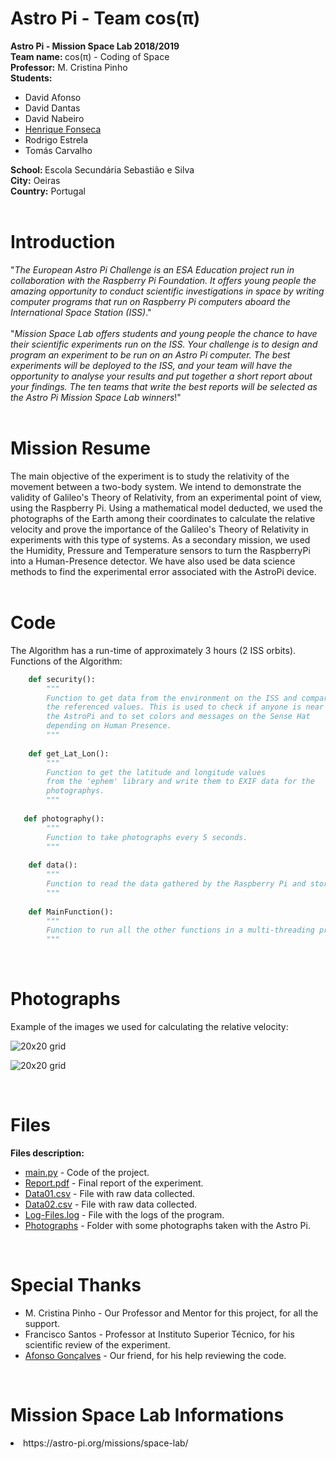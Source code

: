 # Astro Pi - Team cos(π)

<b> Astro Pi - Mission Space Lab 2018/2019 </b> <br>
<b> Team name: </b> cos(π) - Coding of Space <br>
<b> Professor:</b> M. Cristina Pinho <br>
<b> Students:</b> <br>
<ul>
<li> David Afonso <br>
<li> David Dantas <br>
<li> David Nabeiro <br>
<li> <a href="https://github.com/henrique-efonseca"> Henrique Fonseca </a> <br>
<li> Rodrigo Estrela <br>
<li> Tomás Carvalho<br>
</ul>
<b> School: </b> Escola Secundária Sebastião e Silva<br>
<b> City:</b> Oeiras <br>
<b> Country:</b> Portugal <br>
<br>


# Introduction
"_The European Astro Pi Challenge is an ESA Education project run in collaboration with the Raspberry Pi Foundation. It offers young people the amazing opportunity to conduct scientific investigations in space by writing computer programs that run on Raspberry Pi computers aboard the International Space Station (ISS)_." <br>
<br>
"_Mission Space Lab offers students and young people the chance to have their scientific experiments run on the ISS. Your challenge is to design and program an experiment to be run on an Astro Pi computer. The best experiments will be deployed to the ISS, and your team will have the opportunity to analyse your results and put together a short report about your findings. The ten teams that write the best reports will be selected as the Astro Pi Mission Space Lab winners_!"<br>
<br>

# Mission Resume
The main objective of the experiment is to study the relativity of the movement between a two-body system. We intend to demonstrate the validity of Galileo's Theory of Relativity, from an experimental point of view, using the Raspberry Pi. Using a mathematical model deducted, we used the photographs of the Earth among their coordinates to calculate the relative velocity and prove the importance of the Galileo's Theory of Relativity in experiments with this type of systems.  As a secondary mission, we used the Humidity, Pressure and Temperature sensors to turn the RaspberryPi into a Human-Presence detector. We have also used be data science methods to find the experimental error associated with the AstroPi device.
<br>
<br>

 
# Code
The Algorithm has a run-time of approximately 3 hours (2 ISS orbits). <br>
Functions of the Algorithm:

```python
    def security():
        """
        Function to get data from the environment on the ISS and compare it to
        the referenced values. This is used to check if anyone is near
        the AstroPi and to set colors and messages on the Sense Hat
        depending on Human Presence.
        """
    
    def get_Lat_Lon():
        """
        Function to get the latitude and longitude values
        from the 'ephem' library and write them to EXIF data for the
        photographys.
        """
    
   def photography():
        """
        Function to take photographs every 5 seconds.
        """
    
    def data():
        """
        Function to read the data gathered by the Raspberry Pi and store it in designated log file.
        """
    
    def MainFunction():
        """
        Function to run all the other functions in a multi-threading procedure.
        """  
```


<br>

# Photographs
Example of the images we used for calculating the relative velocity:

![20x20 grid](https://github.com/henrique-efonseca/Astro-Pi/blob/master/Photographs/coscodingofspace_photo_0654.jpg)

![20x20 grid](https://github.com/henrique-efonseca/Astro-Pi/blob/master/Photographs/globe.jpeg)


<br>

# Files   
 <b> Files description: </b> <br>
  <ul>
    <li> <a href="https://github.com/henrique-efonseca/AstroPi/blob/master/main.py"> main.py</a> - Code of the project. <br>
 <li> <a href="https://github.com/henrique-efonseca/AstroPi/blob/master/Report.pdf"> Report.pdf</a> - Final report of the experiment. <br>
    <li> <a href="https://github.com/henrique-efonseca/AstroPi/blob/master/Data01.csv"> Data01.csv</a> - File with raw data collected.  <br>
    <li> <a href="https://github.com/henrique-efonseca/AstroPi/blob/master/Data02.csv"> Data02.csv</a> - File with raw data collected.  <br>
    <li> <a href="https://github.com/henrique-efonseca/AstroPi/blob/master/Log-Files.log"> Log-Files.log</a> - File with the logs of the program.  <br>
    <li> <a href="https://github.com/henrique-efonseca/AstroPi/tree/master/Photographs"> Photographs</a> - Folder with some photographs taken with the Astro Pi.  <br>  
   </ul>
   <br>
   
   
# Special Thanks </b> <br>
  <ul>
    <li> M. Cristina Pinho - Our Professor and Mentor for this project, for all the support.<br>
    <li> Francisco Santos - Professor at Instituto Superior Técnico, for his scientific review of the experiment. <br>
    <li> <a href="https://github.com/afonsocrg">Afonso Gonçalves</a> - Our friend, for his help reviewing the code.    <br>
 </ul>
   <br>
   

# Mission Space Lab Informations
<li> https://astro-pi.org/missions/space-lab/ </li>




